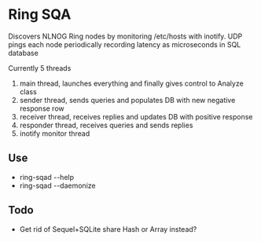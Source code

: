 # Ring SQA
  Discovers NLNOG Ring nodes by monitoring /etc/hosts with inotify. UDP pings
  each node periodically recording latency as microseconds in SQL database

  Currently 5 threads

  1. main thread, launches everything and finally gives control to Analyze class
  2. sender thread, sends queries and populates DB with new negative response row
  3. receiver thread, receives replies and updates DB with positive response
  4. responder thread, receives queries and sends replies
  5. inotify monitor thread

## Use
  - ring-sqad --help
  - ring-sqad --daemonize

## Todo
  - Get rid of Sequel+SQLite share Hash or Array instead?
